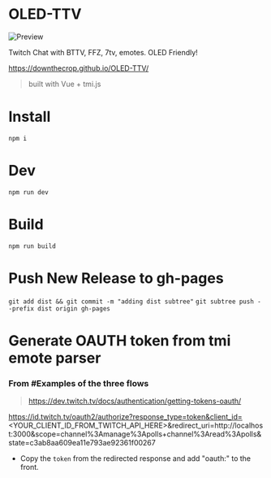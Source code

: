 # OLED-TTV

![Preview](https://i.imgur.com/3en3fHm.png)

Twitch Chat with BTTV, FFZ, 7tv, emotes. OLED Friendly!

https://downthecrop.github.io/OLED-TTV/

> built with Vue + tmi.js

# Install

`npm i`

# Dev

`npm run dev`

# Build

`npm run build`

# Push New Release to gh-pages

`git add dist && git commit -m "adding dist subtree"`
`git subtree push --prefix dist origin gh-pages`

# Generate OAUTH token from tmi emote parser

### From #Examples of the three flows
>https://dev.twitch.tv/docs/authentication/getting-tokens-oauth/

https://id.twitch.tv/oauth2/authorize?response_type=token&client_id=<YOUR_CLIENT_ID_FROM_TWITCH_API_HERE>&redirect_uri=http://localhost:3000&scope=channel%3Amanage%3Apolls+channel%3Aread%3Apolls&state=c3ab8aa609ea11e793ae92361f00267

- Copy the `token` from the redirected response and add "oauth:" to the front.
